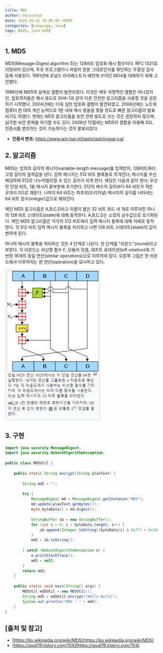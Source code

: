 ```yaml
---
title: MD5
author: dejavuhyo
date: 2020-10-21 18:00:00 +0900
categories: [Language, Java]
tags: [md5, java-md5]
---
```


## 1. MD5
MD5(Message-Digest algorithm 5)는 128비트 암호화 해시 함수이다. RFC 1321로 지정되어 있으며, 주로 프로그램이나 파일이 원본 그대로인지를 확인하는 무결성 검사 등에 사용된다. 1991년에 로널드 라이베스트가 예전에 쓰이던 MD4를 대체하기 위해 고안했다.

1996년에 MD5의 설계상 결함이 발견되었다. 이것은 매우 치명적인 결함은 아니었지만, 암호학자들은 해시 용도로 SHA-1과 같이 다른 안전한 알고리즘을 사용할 것을 권장하기 시작했다. 2004년에는 더욱 심한 암호화 결함이 발견되었고. 2006년에는 노트북 컴퓨터 한 대의 계산 능력으로 1분 내에 해시 충돌을 찾을 정도로 빠른 알고리즘이 발표되기도 하였다. 현재는 MD5 알고리즘을 보안 관련 용도로 쓰는 것은 권장하지 않으며, 심각한 보안 문제를 야기할 수도 있다. 2008년 12월에는 MD5의 결함을 이용해 SSL 인증서를 변조하는 것이 가능하다는 것이 발표되었다.

* **인증서 변조:** <https://www.win.tue.nl/hashclash/rogue-ca/> 

## 2. 알고리즘
MD5는 임의의 길이의 메시지(variable-length message)를 입력받아, 128비트짜리 고정 길이의 출력값을 낸다. 입력 메시지는 512 비트 블록들로 쪼개진다; 메시지를 우선 패딩하여 512로 나누어떨어질 수 있는 길이가 되게 한다. 패딩은 다음과 같이 한다: 우선 첫 단일 비트, 1을 메시지 끝부분에 추가한다. 512의 배수의 길이보다 64 비트가 적은 곳까지 0으로 채운다. 나머지 64 비트는 최초의(오리지널) 메시지의 길이를 나타내는 64 비트 정수(integer)값으로 채워진다.

메인 MD5 알고리즘은 A,B,C,D라고 이름이 붙은 32 비트 워드 네 개로 이루어진 하나의 128 비트 스테이트(state)에 대해 동작한다. A,B,C,D는 소정의 상수값으로 초기화된다. 메인 MD5 알고리즘은 각각의 512 비트짜리 입력 메시지 블록에 대해 차례로 동작한다. 각 512 비트 입력 메시지 블록을 처리하고 나면 128 비트 스테이트(state)의 값이 변하게 된다.

하나의 메시지 블록을 처리하는 것은 4 단계로 나뉜다. 한 단계를 "라운드"(round)라고 부른다. 각 라운드는 비선형 함수 F, 모듈라 덧셈, 레프트 로테이션(left rotation)에 기반한 16개의 동일 연산(similar operations)으로 이루어져 있다. 오른쪽 그림은 한 라운드에서 이루어지는 한 연산(operation)을 묘사하고 있다.

![img001](/assets/img/2020-10-21-md5/img001.png)

## 3. 구현

```java
import java.security.MessageDigest;
import java.security.NoSuchAlgorithmException;

public class MD5Util {

    public static String encrypt(String planText) {

        String md5 = "";

        try {
            MessageDigest md = MessageDigest.getInstance("MD5");
            md.update(planText.getBytes());
            byte byteData[] = md.digest();

            StringBuffer sb = new StringBuffer();
            for (int i = 0; i < byteData.length; i++) {
                sb.append(Integer.toString((byteData[i] & 0xff) + 0x100, 16).substring(1));
            }
            md5 = sb.toString();

        } catch (NoSuchAlgorithmException e) {
            e.printStackTrace();
            md5 = null;
        }
        return md5;
    }

    public static void main(String[] args) {
        MD5Util md5Util = new MD5Util();
        String md5 = md5Util.encrypt("Hello World");
        System.out.println("MD5 : " + md5);
    }
}
```

## [출처 및 참고]
* [https://ko.wikipedia.org/wiki/MD5](https://ko.wikipedia.org/wiki/MD5)
* [https://java119.tistory.com/104](https://java119.tistory.com/104)

